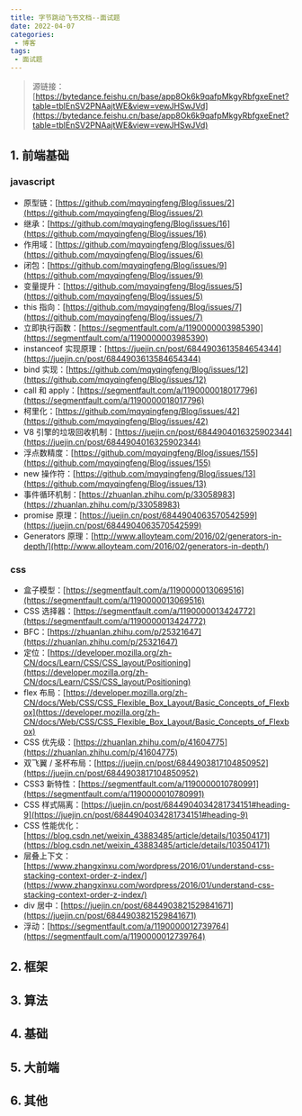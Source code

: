 ```yaml
---
title: 字节跳动飞书文档--面试题
date: 2022-04-07
categories:
 - 博客
tags:
 - 面试题
---
```


<!-- more -->



> 源链接：[https://bytedance.feishu.cn/base/app8Ok6k9qafpMkgyRbfgxeEnet?table=tblEnSV2PNAajtWE&view=vewJHSwJVd](https://bytedance.feishu.cn/base/app8Ok6k9qafpMkgyRbfgxeEnet?table=tblEnSV2PNAajtWE&view=vewJHSwJVd)



## 1. 前端基础

### javascript

- 原型链：[https://github.com/mqyqingfeng/Blog/issues/2](https://github.com/mqyqingfeng/Blog/issues/2)
- 继承：[https://github.com/mqyqingfeng/Blog/issues/16](https://github.com/mqyqingfeng/Blog/issues/16)
- 作用域：[https://github.com/mqyqingfeng/Blog/issues/6](https://github.com/mqyqingfeng/Blog/issues/6)
- 闭包：[https://github.com/mqyqingfeng/Blog/issues/9](https://github.com/mqyqingfeng/Blog/issues/9)
- 变量提升：[https://github.com/mqyqingfeng/Blog/issues/5](https://github.com/mqyqingfeng/Blog/issues/5)
- this 指向：[https://github.com/mqyqingfeng/Blog/issues/7](https://github.com/mqyqingfeng/Blog/issues/7)
- 立即执行函数：[https://segmentfault.com/a/1190000003985390](https://segmentfault.com/a/1190000003985390)
- instanceof 实现原理：[https://juejin.cn/post/6844903613584654344](https://juejin.cn/post/6844903613584654344)
- bind 实现：[https://github.com/mqyqingfeng/Blog/issues/12](https://github.com/mqyqingfeng/Blog/issues/12)
- call 和 apply：[https://segmentfault.com/a/1190000018017796](https://segmentfault.com/a/1190000018017796)
- 柯里化：[https://github.com/mqyqingfeng/Blog/issues/42](https://github.com/mqyqingfeng/Blog/issues/42)
- V8 引擎的垃圾回收机制：[https://juejin.cn/post/6844904016325902344](https://juejin.cn/post/6844904016325902344)
- 浮点数精度：[https://github.com/mqyqingfeng/Blog/issues/155](https://github.com/mqyqingfeng/Blog/issues/155)
- new 操作符：[https://github.com/mqyqingfeng/Blog/issues/13](https://github.com/mqyqingfeng/Blog/issues/13)
- 事件循环机制：[https://zhuanlan.zhihu.com/p/33058983](https://zhuanlan.zhihu.com/p/33058983)
- promise 原理：[https://juejin.cn/post/6844904063570542599](https://juejin.cn/post/6844904063570542599)
- Generators 原理：[http://www.alloyteam.com/2016/02/generators-in-depth/](http://www.alloyteam.com/2016/02/generators-in-depth/)



### css

- 盒子模型：[https://segmentfault.com/a/1190000013069516](https://segmentfault.com/a/1190000013069516)
- CSS 选择器：[https://segmentfault.com/a/1190000013424772](https://segmentfault.com/a/1190000013424772)
- BFC：[https://zhuanlan.zhihu.com/p/25321647](https://zhuanlan.zhihu.com/p/25321647)
- 定位：[https://developer.mozilla.org/zh-CN/docs/Learn/CSS/CSS_layout/Positioning](https://developer.mozilla.org/zh-CN/docs/Learn/CSS/CSS_layout/Positioning)
- flex 布局：[https://developer.mozilla.org/zh-CN/docs/Web/CSS/CSS_Flexible_Box_Layout/Basic_Concepts_of_Flexbox](https://developer.mozilla.org/zh-CN/docs/Web/CSS/CSS_Flexible_Box_Layout/Basic_Concepts_of_Flexbox)
- CSS 优先级：[https://zhuanlan.zhihu.com/p/41604775](https://zhuanlan.zhihu.com/p/41604775)
- 双飞翼 / 圣杯布局：[https://juejin.cn/post/6844903817104850952](https://juejin.cn/post/6844903817104850952)
- CSS3 新特性：[https://segmentfault.com/a/1190000010780991](https://segmentfault.com/a/1190000010780991)
- CSS 样式隔离：[https://juejin.cn/post/6844904034281734151#heading-9](https://juejin.cn/post/6844904034281734151#heading-9)
- CSS 性能优化：[https://blog.csdn.net/weixin_43883485/article/details/103504171](https://blog.csdn.net/weixin_43883485/article/details/103504171)
- 层叠上下文：[https://www.zhangxinxu.com/wordpress/2016/01/understand-css-stacking-context-order-z-index/](https://www.zhangxinxu.com/wordpress/2016/01/understand-css-stacking-context-order-z-index/)
- div 居中：[https://juejin.cn/post/6844903821529841671](https://juejin.cn/post/6844903821529841671)
- 浮动：[https://segmentfault.com/a/1190000012739764](https://segmentfault.com/a/1190000012739764)



## 2. 框架





## 3. 算法





## 4. 基础





## 5. 大前端





## 6. 其他
